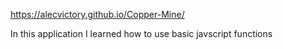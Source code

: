 https://alecvictory.github.io/Copper-Mine/

In this application I learned how to use basic javscript functions
